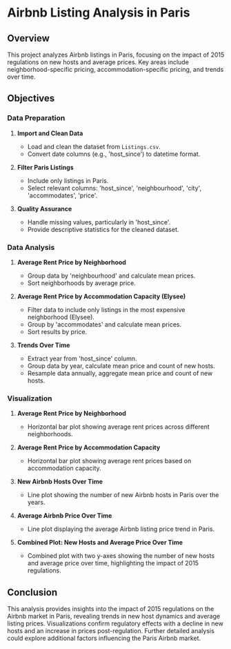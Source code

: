 # Airbnb Listing Analysis in Paris

## Overview
This project analyzes Airbnb listings in Paris, focusing on the impact of 2015 regulations on new hosts and average prices. Key areas include neighborhood-specific pricing, accommodation-specific pricing, and trends over time.

## Objectives

### Data Preparation
1. **Import and Clean Data**
   - Load and clean the dataset from `Listings.csv`.
   - Convert date columns (e.g., 'host_since') to datetime format.

2. **Filter Paris Listings**
   - Include only listings in Paris.
   - Select relevant columns: 'host_since', 'neighbourhood', 'city', 'accommodates', 'price'.

3. **Quality Assurance**
   - Handle missing values, particularly in 'host_since'.
   - Provide descriptive statistics for the cleaned dataset.

### Data Analysis
1. **Average Rent Price by Neighborhood**
   - Group data by 'neighbourhood' and calculate mean prices.
   - Sort neighborhoods by average price.

2. **Average Rent Price by Accommodation Capacity (Elysee)**
   - Filter data to include only listings in the most expensive neighborhood (Elysee).
   - Group by 'accommodates' and calculate mean prices.
   - Sort results by price.

3. **Trends Over Time**
   - Extract year from 'host_since' column.
   - Group data by year, calculate mean price and count of new hosts.
   - Resample data annually, aggregate mean price and count of new hosts.

### Visualization
1. **Average Rent Price by Neighborhood**
   - Horizontal bar plot showing average rent prices across different neighborhoods.

2. **Average Rent Price by Accommodation Capacity**
   - Horizontal bar plot showing average rent prices based on accommodation capacity.

3. **New Airbnb Hosts Over Time**
   - Line plot showing the number of new Airbnb hosts in Paris over the years.

4. **Average Airbnb Price Over Time**
   - Line plot displaying the average Airbnb listing price trend in Paris.

5. **Combined Plot: New Hosts and Average Price Over Time**
   - Combined plot with two y-axes showing the number of new hosts and average price over time, highlighting the impact of 2015 regulations.

## Conclusion
This analysis provides insights into the impact of 2015 regulations on the Airbnb market in Paris, revealing trends in new host dynamics and average listing prices. Visualizations confirm regulatory effects with a decline in new hosts and an increase in prices post-regulation. Further detailed analysis could explore additional factors influencing the Paris Airbnb market.
